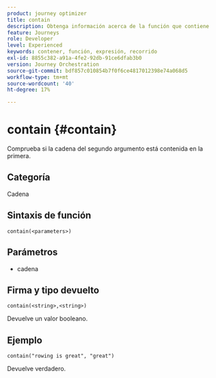 ```yaml
---
product: journey optimizer
title: contain
description: Obtenga información acerca de la función que contiene
feature: Journeys
role: Developer
level: Experienced
keywords: contener, función, expresión, recorrido
exl-id: 8855c382-a91a-4fe2-92db-91ce6dfab3b0
version: Journey Orchestration
source-git-commit: bdf857c010854b7f0f6ce4817012398e74a068d5
workflow-type: tm+mt
source-wordcount: '40'
ht-degree: 17%

---
```


# contain {#contain}

Comprueba si la cadena del segundo argumento está contenida en la primera.

## Categoría

Cadena

## Sintaxis de función

`contain(<parameters>)`

## Parámetros

* cadena

## Firma y tipo devuelto

`contain(<string>,<string>)`

Devuelve un valor booleano.

## Ejemplo

`contain("rowing is great", "great")`

Devuelve verdadero.
